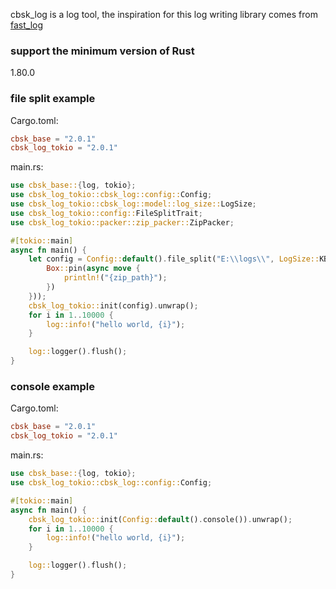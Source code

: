 cbsk_log is a log tool, the inspiration for this log writing library comes
from [fast_log](https://crates.io/crates/fast_log)

### support the minimum version of Rust

1.80.0

### file split example

Cargo.toml:

```toml
cbsk_base = "2.0.1"
cbsk_log_tokio = "2.0.1"
```

main.rs:

```rust
use cbsk_base::{log, tokio};
use cbsk_log_tokio::cbsk_log::config::Config;
use cbsk_log_tokio::cbsk_log::model::log_size::LogSize;
use cbsk_log_tokio::config::FileSplitTrait;
use cbsk_log_tokio::packer::zip_packer::ZipPacker;

#[tokio::main]
async fn main() {
    let config = Config::default().file_split("E:\\logs\\", LogSize::KB(5), ZipPacker::pack_end(|zip_path| {
        Box::pin(async move {
            println!("{zip_path}");
        })
    }));
    cbsk_log_tokio::init(config).unwrap();
    for i in 1..10000 {
        log::info!("hello world, {i}");
    }

    log::logger().flush();
}
```

### console example

Cargo.toml:

```toml
cbsk_base = "2.0.1"
cbsk_log_tokio = "2.0.1"
```

main.rs:

```rust
use cbsk_base::{log, tokio};
use cbsk_log_tokio::cbsk_log::config::Config;

#[tokio::main]
async fn main() {
    cbsk_log_tokio::init(Config::default().console()).unwrap();
    for i in 1..10000 {
        log::info!("hello world, {i}");
    }

    log::logger().flush();
}

```